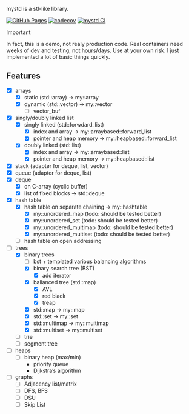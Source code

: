 
mystd is a stl-like library.

[![GitHub Pages](https://img.shields.io/badge/docs-online-blue?logo=github)](https://pets-tech.github.io/mystd/) [![codecov](https://codecov.io/gh/pets-tech/mystd/graph/badge.svg?token=92FQ42MXUZ)](https://codecov.io/gh/pets-tech/mystd) [![mystd CI](https://github.com/pets-tech/mystd/actions/workflows/ci.yml/badge.svg?branch=master)](https://github.com/pets-tech/mystd/actions/workflows/ci.yml)

> [!IMPORTANT]
> In fact, this is a demo, not realy production code. Real containers need weeks of dev and testing, not hours/days. Use at your own risk. I just implemented a lot of basic things quickly.


## Features

- [x] arrays
    - [x] static (std::array)   -> my::array
    - [x] dynamic (std::vector) -> my::vector
        - [ ] vector_buf
- [x] singly/doubly linked list
    - [x] singly linked (std::forwdard_list)
        - [x] index and array            -> my::arraybased::forward_list
        - [x] pointer and heap memory    -> my::heapbased::forward_list
    - [x] doubly linked (std::list)
        - [x] index and array            -> my::arraybased::list
        - [x] pointer and heap memory    -> my::heapbased::list
- [x] stack (adapter for deque, list, vector)
- [x] queue (adapter for deque, list)
- [x] deque
    - [x] on C-array (cyclic buffer)
    - [x] list of fixed blocks  -> std::deque
- [x] hash table
    - [x] hash table on separate chaining -> my::hashtable
        - [x] my::unordered_map         (todo: should be tested better)
        - [x] my::unordered_set         (todo: should be tested better)
        - [x] my::unordered_multimap    (todo: should be tested better)
        - [x] my::unordered_multiset    (todo: should be tested better)
    - [ ] hash table on open addressing
- [ ] trees
    - [x] binary trees
        - [ ] bst + templated various balancing algorithms
        - [x] binary search tree (BST)
            - [x] add iterator
        - [x] ballanced tree (std::map)
            - [x] AVL
            - [x] red black
            - [x] treap
        - [x] std::map       -> my::map
        - [x] std::set       -> my::set
        - [x] std::multimap  -> my::multimap
        - [x] std::multiset  -> my::multiset
    - [ ] trie
    - [ ] segment tree
- [ ] heaps
    - [ ] binary heap (max/min)
        - priority queue
        - Dijkstra’s algorithm
- [ ] graphs
    - [ ] Adjacency list/matrix
    - [ ] DFS, BFS
    - [ ] DSU
    - [ ] Skip List
